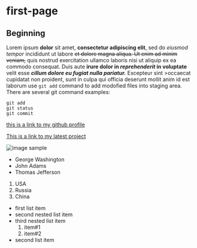 # first-page
## Beginning

Lorem ipsum **dolor** sit amet, **consectetur adipiscing elit**, sed do *eiusmod tempor* incididunt ut labore ~~et dolore magna aliqua. Ut enim ad minim veniam,~~ quis nostrud exercitation ullamco laboris nisi ut aliquip ex ea commodo consequat. Duis aute **irure dolor in *reprehenderit* in voluptate** velit esse ***cillum dolore eu fugiat nulla pariatur.*** Excepteur sint >occaecat cupidatat non proident, sunt in culpa qui officia deserunt mollit anim id est laborum
use `git add` command to add modofied files into staging area. 
There are several git command examples:
```
git add
git status
git commit
```
[this is a link to my github profile](https://github.com/ruslanbek92)

[This is a link to my latest project](../space-tourism-website/blob/main/README.md)

![image sample](../space-tourism-website/blob/main/dist/background-crew-desktop.425df4ce.jpg#gh-light-mode-only)

- George Washington
- John Adams
- Thomas Jefferson

1. USA
2. Russia
3. China

- first list item
 - second nested list item
 - third nested list item
   1. item#1
   2. item#2
- second list item
